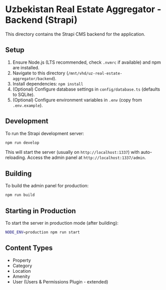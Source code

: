 # Uzbekistan Real Estate Aggregator - Backend (Strapi)

This directory contains the Strapi CMS backend for the application.

## Setup

1.  Ensure Node.js (LTS recommended, check `.nvmrc` if available) and npm are installed.
2.  Navigate to this directory (`/mnt/vhd/uz-real-estate-aggregator/backend`).
3.  Install dependencies: `npm install`
4.  (Optional) Configure database settings in `config/database.ts` (defaults to SQLite).
5.  (Optional) Configure environment variables in `.env` (copy from `.env.example`).

## Development

To run the Strapi development server:

```bash
npm run develop
```

This will start the server (usually on `http://localhost:1337`) with auto-reloading. Access the admin panel at `http://localhost:1337/admin`.

## Building

To build the admin panel for production:

```bash
npm run build
```

## Starting in Production

To start the server in production mode (after building):

```bash
NODE_ENV=production npm run start
```

## Content Types

*   Property
*   Category
*   Location
*   Amenity
*   User (Users & Permissions Plugin - extended)
